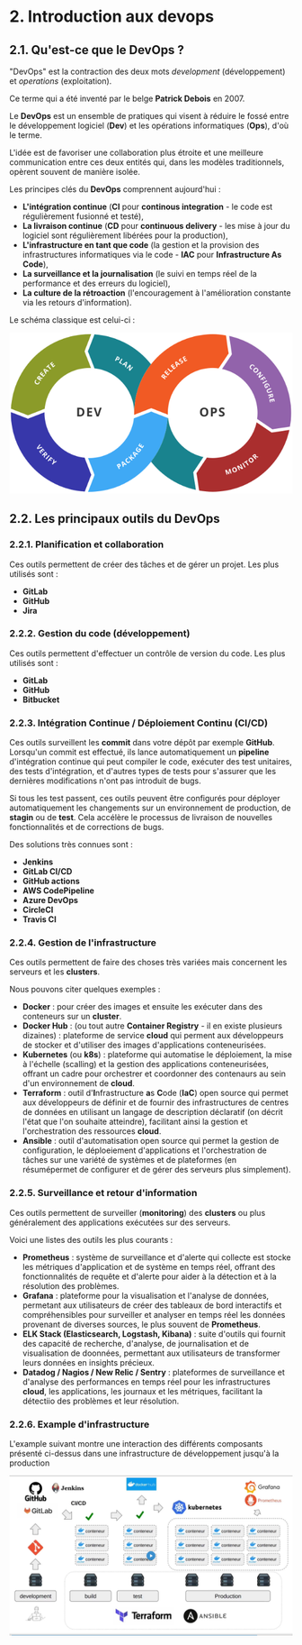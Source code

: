 # 2. Introduction aux devops

## 2.1. Qu'est-ce que le DevOps ?

"DevOps" est la contraction des deux mots _development_ (développement) et _operations_ (exploitation).

Ce terme qui a été inventé par le belge **Patrick Debois** en 2007.

Le **DevOps** est un ensemble de pratiques qui visent à réduire le fossé entre le développement logiciel (**Dev**) et les opérations informatiques (**Ops**), d'où le terme.

L'idée est de favoriser une collaboration plus étroite et une meilleure communication entre ces deux entités qui, dans les modèles traditionnels, opèrent souvent de manière isolée.

Les principes clés du **DevOps** comprennent aujourd'hui :

- **L'intégration continue** (**CI** pour **continous integration** - le code est régulièrement fusionné et testé),
- **La livraison continue** (**CD** pour **continuous delivery** - les mise à jour du logiciel sont régulièrement libérées pour la production),
- **L'infrastructure en tant que code** (la gestion et la provision des infrastructures informatiques via le code - **IAC** pour **Infrastructure As Code**),
- **La surveillance et la journalisation** (le suivi en temps réel de la performance et des erreurs du logiciel),
- **La culture de la rétroaction** (l'encouragement à l'amélioration constante via les retours d'information).

Le schéma classique est celui-ci :

![DevOps Workflow](./images/01_02_devops_workflow.png)

## 2.2. Les principaux outils du DevOps

### 2.2.1. Planification et collaboration

Ces outils permettent de créer des tâches et de gérer un projet. Les plus utilisés sont :

- **GitLab**
- **GitHub**
- **Jira**

### 2.2.2. Gestion du code (développement)

Ces outils permettent d'effectuer un contrôle de version du code. Les plus utilisés sont :

- **GitLab**
- **GitHub**
- **Bitbucket**

### 2.2.3. Intégration Continue / Déploiement Continu (CI/CD)

Ces outils surveillent les **commit** dans votre dépôt par exemple **GitHub**. Lorsqu'un commit est effectué, ils lance automatiquement un **pipeline** d'intégration continue qui peut compiler le code, exécuter des test unitaires, des tests d'intégration, et d'autres types de tests pour s'assurer que les dernières modifications n'ont pas introduit de bugs.

Si tous les test passent, ces outils peuvent être configurés pour déployer automatiquement les changements sur un environnement de production, de **stagin** ou de **test**. Cela accélère le processus de livraison de nouvelles fonctionnalités et de corrections de bugs.

Des solutions très connues sont :

- **Jenkins**
- **GitLab CI/CD**
- **GitHub actions**
- **AWS CodePipeline**
- **Azure DevOps**
- **CircleCI**
- **Travis CI**

### 2.2.4. Gestion de l'infrastructure

Ces outils permettent de faire des choses très variées mais concernent les serveurs et les **clusters**.

Nous pouvons citer quelques exemples :

- **Docker** : pour créer des images et ensuite les exécuter dans des conteneurs sur un **cluster**.
- **Docker Hub** : (ou tout autre **Container Registry** - il en existe plusieurs dizaines) : plateforme de service **cloud** qui perment aux développeurs de stocker et d'utiliser des images d'applications conteneurisées.
- **Kubernetes** (ou **k8s**) : plateforme qui automatise le déploiement, la mise à l'échelle (scalling) et la gestion des applications conteneurisées, offrant un cadre pour orchestrer et coordonner des contenaurs au sein d'un environnement de **cloud**.
- **Terraform** : outil d'**I**nfrastructure **a**s **C**ode (**IaC**) open source qui permet aux développeurs de définir et de fournir des infrastructures de centres de données en utilisant un langage de description déclaratif (on décrit l'état que l'on souhaite atteindre), facilitant ainsi la gestion et l'orchestration des ressources **cloud**.
- **Ansible** : outil d'automatisation open source qui permet la gestion de configuration, le déploeiement d'applications et l'orchestration de tâches sur une variété de systèmes et de plateformes (en résumépermet de configurer et de gérer des serveurs plus simplement).

### 2.2.5. Surveillance et retour d'information

Ces outils permettent de surveiller (**monitoring**) des **clusters** ou plus généralement des applications exécutées sur des serveurs.

Voici une listes des outils les plus courants :

- **Prometheus** : système de surveillance et d'alerte qui collecte est stocke les métriques d'application et de système en temps réel, offrant des fonctionnalités de requête et d'alerte pour aider à la détection et à la résolution des problèmes.
- **Grafana** : plateforme pour la visualisation et l'analyse de données, permetant aux utilisateurs de créer des tableaux de bord interactifs et compréhensibles pour surveiller et analyser en temps réel les données provenant de diverses sources, le plus souvent de **Prometheus**.
- **ELK Stack (Elasticsearch, Logstash, Kibana)** : suite d'outils qui fournit des capacité de recherche, d'analyse, de journalisation et de visualisation de doonnées, permettant aux utilisateurs de transformer leurs données en insights précieux.
- **Datadog / Nagios / New Relic / Sentry** : plateformes de surveillance et d'analyse des performances en temps réel pour les infrastructures **cloud**, les applications, les journaux et les métriques, facilitant la détectiio des problèmes et leur résolution.

### 2.2.6. Example d'infrastructure

L'example suivant montre une interaction des différents composants présenté ci-dessus dans une infrastructure de développement jusqu'à la production

![Full DevOps Infrastrucutre](./images/01_02_full_devops_infra.png)

